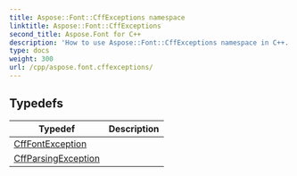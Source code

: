 ```yaml
---
title: Aspose::Font::CffExceptions namespace
linktitle: Aspose::Font::CffExceptions
second_title: Aspose.Font for C++
description: 'How to use Aspose::Font::CffExceptions namespace in C++.'
type: docs
weight: 300
url: /cpp/aspose.font.cffexceptions/
---
```




## Typedefs

| Typedef | Description |
| --- | --- |
| [CffFontException](./cfffontexception/) |  |
| [CffParsingException](./cffparsingexception/) |  |
